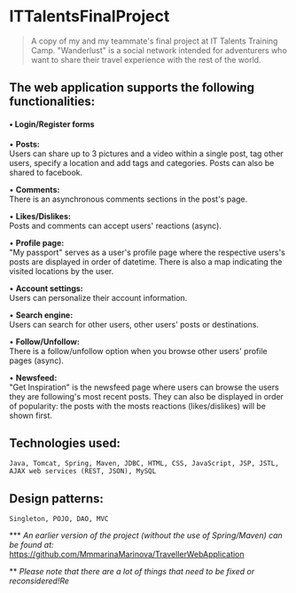 # ITTalentsFinalProject

> A copy of my and my teammate's final project at IT Talents Training Camp.
"Wanderlust" is a social network intended for adventurers who want to share their travel experience with the rest of the world. 

## The web application supports the following functionalities:

#### •  Login/Register forms<br>
• __Posts:__ <br>
Users can share up to 3 pictures and a video within a single post, tag other users, specify a location and add tags and categories. 
Posts can also be shared to facebook.<br>

• __Comments:__ <br>
There is an asynchronous comments sections in the post's page.

• __Likes/Dislikes:__ <br>
Posts and comments can accept users' reactions (async).

• __Profile page:__ <br>
"My passport" serves as a user's profile page where the respective users's posts are displayed in order of datetime. There is also a    map indicating the visited locations by the user.

• __Account settings:__ <br>
Users can personalize their account information.

• __Search engine:__ <br>
Users can search for other users, other users' posts or destinations.  

• __Follow/Unfollow:__ <br>
There is a follow/unfollow option when you browse other users' profile pages (async).

• __Newsfeed:__ <br>
"Get Inspiration" is the newsfeed page where users can browse the users they are following's most recent posts. They can also be        displayed in order of popularity: the posts with the mosts reactions (likes/dislikes) will be shown first.
 




## Technologies used:
```
Java, Tomcat, Spring, Maven, JDBC, HTML, CSS, JavaScript, JSP, JSTL, AJAX web services (REST, JSON), MySQL
```

## Design patterns:
```
Singleton, POJO, DAO, MVC
```


***  *An earlier version of the project (without the use of Spring/Maven) can be found at:* https://github.com/MmmarinaMarinova/TravellerWebApplication

**  *Please note that there are a lot of things that need to be fixed or reconsidered!Re* 


